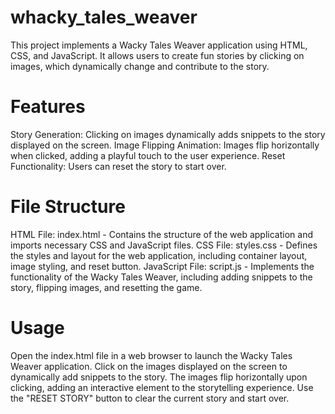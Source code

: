# whacky_tales_weaver
This project implements a Wacky Tales Weaver application using HTML, CSS, and JavaScript. It allows users to create fun stories by clicking on images, which dynamically change and contribute to the story.

# Features
Story Generation: Clicking on images dynamically adds snippets to the story displayed on the screen.
Image Flipping Animation: Images flip horizontally when clicked, adding a playful touch to the user experience.
Reset Functionality: Users can reset the story to start over.

# File Structure
HTML File: index.html - Contains the structure of the web application and imports necessary CSS and JavaScript files.
CSS File: styles.css - Defines the styles and layout for the web application, including container layout, image styling, and reset button.
JavaScript File: script.js - Implements the functionality of the Wacky Tales Weaver, including adding snippets to the story, flipping images, and resetting the game.

# Usage
Open the index.html file in a web browser to launch the Wacky Tales Weaver application.
Click on the images displayed on the screen to dynamically add snippets to the story.
The images flip horizontally upon clicking, adding an interactive element to the storytelling experience.
Use the "RESET STORY" button to clear the current story and start over.
